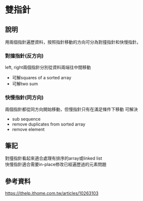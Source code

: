 # 雙指針

## 說明
用兩個指針遍歷資料，按照指針移動的方向可分為對撞指針和快慢指針。

### 對撞指針(反方向)
left, right兩個指針分別從資料兩端往中間移動
- 可解squares of a sorted array
- 可解two sum

### 快慢指針(同方向)
兩個指針都從同方向開始移動，但慢指針只有在滿足條件下移動
可解決
- sub sequence
- remove duplicates from sorted array
- remove element

## 筆記
對撞指針看起來適合處理有排序的array或linked list\
快慢指針適合需要in-place修改已經遍歷過的元素問題

## 參考資料
https://ithelp.ithome.com.tw/articles/10263103

